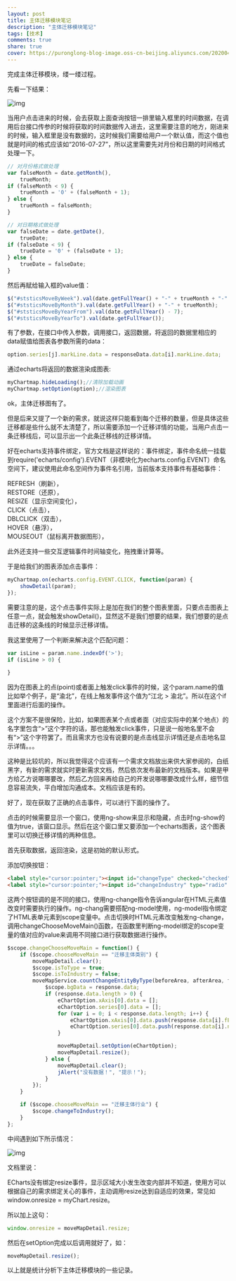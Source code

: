 ```yaml
---
layout: post
title: 主体迁移模块笔记
description: "主体迁移模块笔记"
tags: [技术]
comments: true
share: true
cover: https://puronglong-blog-image.oss-cn-beijing.aliyuncs.com/20200420162329.jpg
---
```


完成主体迁移模块，缕一缕过程。

先看一下结果：

<!-- more -->

![img](https://puronglong-blog-image.oss-cn-beijing.aliyuncs.com/20200420162329.jpg)

当用户点击进来的时候，会去获取上面查询按钮一排里输入框里的时间数据，在调用后台接口传参的时候将获取的时间数据传入进去，这里需要注意的地方，刚进来的时候，输入框里是没有数据的，这时候我们需要给用户一个默认值，而这个值也就是时间的格式应该如“2016-07-27”，所以这里需要先对月份和日期的时间格式处理一下。

```js
// 对月份格式做处理
var falseMonth = date.getMonth(),
    trueMonth;
if (falseMonth < 9) {
    trueMonth = '0' + (falseMonth + 1);
} else {
    trueMonth = falseMonth;
}

// 对日期格式做处理
var falseDate = date.getDate(),
    trueDate;
if (falseDate < 9) {
    trueDate = '0' + (falseDate + 1);
} else {
    trueDate = falseDate;
}
```

然后再赋给输入框的value值：

```js
$("#ststicsMoveByWeek").val(date.getFullYear() + "-" + trueMonth + "-" + trueDate);
$("#ststicsMoveByMonth").val(date.getFullYear() + "-" + trueMonth);
$("#ststicsMoveByYearFrom").val(date.getFullYear() - 7);
$("#ststicsMoveByYearTo").val(date.getFullYear());
```

有了参数，在接口中传入参数，调用接口，返回数据，将返回的数据里相应的data赋值给图表各参数所需的data：

```js
option.series[j].markLine.data = responseData.data[i].markLine.data;
```

通过echarts将返回的数据渲染成图表:

```js
myChartmap.hideLoading();//清除加载动画
myChartmap.setOption(option);//渲染图表
```

ok，主体迁移图有了。

但是后来又提了一个新的需求，就说这样只能看到每个迁移的数量，但是具体这些迁移都是些什么就不太清楚了，所以需要添加一个迁移详情的功能，当用户点击一条迁移线后，可以显示出一个此条迁移线的迁移详情。

好在echarts支持事件绑定，官方文档是这样说的：事件绑定，事件命名统一挂载到require('echarts/config').EVENT（非模块化为echarts.config.EVENT）命名空间下，建议使用此命名空间作为事件名引用，当前版本支持事件有基础事件：

REFRESH（刷新），<br  />
RESTORE（还原），<br  />
RESIZE（显示空间变化），<br  />
CLICK（点击），<br  />
DBLCLICK（双击），<br  />
HOVER（悬浮），<br  />
MOUSEOUT（鼠标离开数据图形），

此外还支持一些交互逻辑事件时间轴变化，拖拽重计算等。

于是给我们的图表添加点击事件：

```js
myChartmap.on(echarts.config.EVENT.CLICK, function(param) {
    showDetail(param);
});
```

需要注意的是，这个点击事件实际上是加在我们的整个图表里面，只要点击图表上任意一点，就会触发showDetail()，显然这不是我们想要的结果，我们想要的是点击迁移的这条线的时候显示迁移详情。

我这里使用了一个判断来解决这个匹配问题：

```js
var isLine = param.name.indexOf('>');
if (isLine > 0) {
    
}
```

因为在图表上的点(point)或者面上触发click事件的时候，这个param.name的值比如举个例子，是“渝北”，在线上触发事件这个值为“江北 > 渝北”。所以在这个if里面进行后面的操作。

这个方案不是很保险，比如，如果图表某个点或者面（对应实际中的某个地点）的名字里包含“>”这个字符的话，那也能触发click事件，只是说一般地名里不会有“>”这个字符罢了。而且需求方也没有说要的是点击线显示详情还是点击地名显示详情。。。

这种是比较坑的，所以我觉得这个应该有一个需求文档放出来供大家参阅的，白纸黑字，有新的需求就实时更新需求文档，然后依次发布最新的文档版本。如果是甲方给乙方说哪哪要改，然后乙方回来再给自己的开发说哪哪要改成什么样，细节信息容易流失，平白增加沟通成本。文档应该是有的。

好了，现在获取了正确的点击事件，可以进行下面的操作了。

点击的时候需要显示一个窗口，使用ng-show来显示和隐藏，点击时ng-show的值为true，该窗口显示。然后在这个窗口里又要添加一个echarts图表，这个图表里可以切换迁移详情的两种信息。

首先获取数据，返回渲染，这是初始的默认形式。

添加切换按钮：

```html
<label style="cursor:pointer;"><input id="changeType" checked="checked" type="radio" name='choose' ng-model="chooseMoveMain" value="迁移主体类别" ng-change="changeChooseMoveMain()">迁移主体类别</input></label>
<label style="cursor:pointer;"><input id="changeIndustry" type="radio" name='choose' ng-model="chooseMoveMain" value="迁移主体行业" ng-change="changeChooseMoveMain()">迁移主体行业</input></label>
```

这两个按钮调的是不同的接口，使用ng-change指令告诉angular在HTML元素值改变时需要执行的操作。ng-chang需要搭配ng-model使用，ng-model指令绑定了HTML表单元素到scope变量中。点击切换时HTML元素改变触发ng-change，调用changeChooseMoveMain()函数，在函数里判断ng-model绑定的scope变量的值对应的value来调用不同接口进行获取数据进行操作。

```js
$scope.changeChooseMoveMain = function() {
    if ($scope.chooseMoveMain == "迁移主体类别") {
        moveMapDetail.clear();
        $scope.isToType = true;
        $scope.isToIndustry = false;
        moveMapService.countChangeEntityByType(beforeArea, afterArea, fStartDate, fEndDate, queryByType).then(function(response) {
            $scope.bgData = response.data;
            if (response.data.length > 0) {
                eChartOption.xAxis[0].data = [];
                eChartOption.series[0].data = [];
                for (var i = 0; i < response.data.length; i++) {
                    eChartOption.xAxis[0].data.push(response.data[i].fEntityType);
                    eChartOption.series[0].data.push(response.data[i].num);
                }

                moveMapDetail.setOption(eChartOption);
                moveMapDetail.resize();
            } else {
                moveMapDetail.clear();
                jAlert("没有数据！", "提示！");
            }
        });
    }

    if ($scope.chooseMoveMain == "迁移主体行业") {
        $scope.changeToIndustry();
    }
};
```

中间遇到如下所示情况：

![img](https://puronglong-blog-image.oss-cn-beijing.aliyuncs.com/20200420162337.png)

文档里说：

ECharts没有绑定resize事件，显示区域大小发生改变内部并不知道，使用方可以根据自己的需求绑定关心的事件，主动调用resize达到自适应的效果，常见如window.onresize = myChart.resize。

所以加上这句：

```js
window.onresize = moveMapDetail.resize;
```

然后在setOption完成以后调用就好了，如：

```js
moveMapDetail.resize();
```

以上就是统计分析下主体迁移模块的一些记录。
